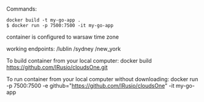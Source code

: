 Commands:
```
docker build -t my-go-app .
$ docker run -p 7500:7500 -it my-go-app
```

container is configured to warsaw time zone

working endpoints:
/lublin
/sydney
/new_york

To build container from your local computer:
docker build https://github.com/IRusio/cloudsOne.git

To run container from your local computer without downloading:
docker run -p 7500:7500 -e github="https://github.com/IRusio/cloudsOne" -it my-go-app
